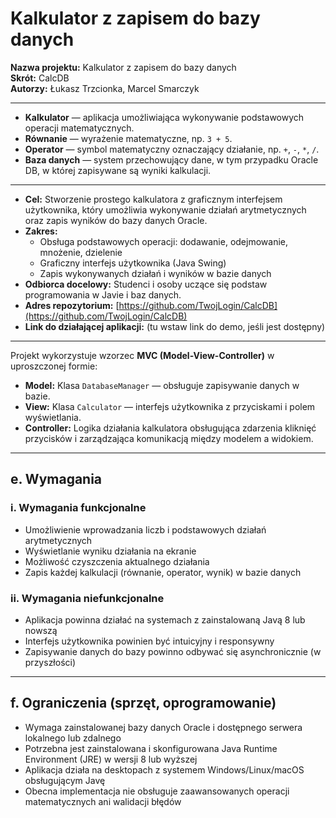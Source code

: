 # Kalkulator z zapisem do bazy danych

**Nazwa projektu:** Kalkulator z zapisem do bazy danych  
**Skrót:** CalcDB  
**Autorzy:** Łukasz Trzcionka, Marcel Smarczyk

---

- **Kalkulator** — aplikacja umożliwiająca wykonywanie podstawowych operacji matematycznych.  
- **Równanie** — wyrażenie matematyczne, np. `3 + 5`.  
- **Operator** — symbol matematyczny oznaczający działanie, np. `+`, `-`, `*`, `/`.  
- **Baza danych** — system przechowujący dane, w tym przypadku Oracle DB, w której zapisywane są wyniki kalkulacji.  

---

- **Cel:** Stworzenie prostego kalkulatora z graficznym interfejsem użytkownika, który umożliwia wykonywanie działań arytmetycznych oraz zapis wyników do bazy danych Oracle.  
- **Zakres:**  
  - Obsługa podstawowych operacji: dodawanie, odejmowanie, mnożenie, dzielenie  
  - Graficzny interfejs użytkownika (Java Swing)  
  - Zapis wykonywanych działań i wyników w bazie danych  
- **Odbiorca docelowy:** Studenci i osoby uczące się podstaw programowania w Javie i baz danych.  
- **Adres repozytorium:** [https://github.com/TwojLogin/CalcDB](https://github.com/TwojLogin/CalcDB)  
- **Link do działającej aplikacji:** (tu wstaw link do demo, jeśli jest dostępny)  

---

Projekt wykorzystuje wzorzec **MVC (Model-View-Controller)** w uproszczonej formie:  
- **Model:** Klasa `DatabaseManager` — obsługuje zapisywanie danych w bazie.  
- **View:** Klasa `Calculator` — interfejs użytkownika z przyciskami i polem wyświetlania.  
- **Controller:** Logika działania kalkulatora obsługująca zdarzenia kliknięć przycisków i zarządzająca komunikacją między modelem a widokiem.  

---

## e. Wymagania

### i. Wymagania funkcjonalne

- Umożliwienie wprowadzania liczb i podstawowych działań arytmetycznych  
- Wyświetlanie wyniku działania na ekranie  
- Możliwość czyszczenia aktualnego działania  
- Zapis każdej kalkulacji (równanie, operator, wynik) w bazie danych  

### ii. Wymagania niefunkcjonalne

- Aplikacja powinna działać na systemach z zainstalowaną Javą 8 lub nowszą  
- Interfejs użytkownika powinien być intuicyjny i responsywny  
- Zapisywanie danych do bazy powinno odbywać się asynchronicznie (w przyszłości)  

---

## f. Ograniczenia (sprzęt, oprogramowanie)

- Wymaga zainstalowanej bazy danych Oracle i dostępnego serwera lokalnego lub zdalnego  
- Potrzebna jest zainstalowana i skonfigurowana Java Runtime Environment (JRE) w wersji 8 lub wyższej  
- Aplikacja działa na desktopach z systemem Windows/Linux/macOS obsługującym Javę  
- Obecna implementacja nie obsługuje zaawansowanych operacji matematycznych ani walidacji błędów  
